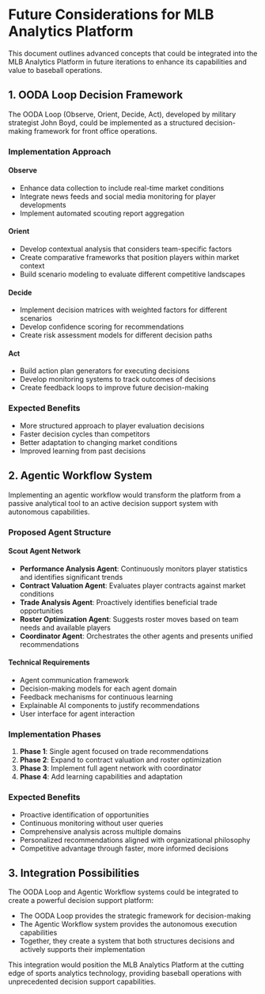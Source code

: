 # Future Considerations for MLB Analytics Platform

This document outlines advanced concepts that could be integrated into the MLB Analytics Platform in future iterations to enhance its capabilities and value to baseball operations.

## 1. OODA Loop Decision Framework

The OODA Loop (Observe, Orient, Decide, Act), developed by military strategist John Boyd, could be implemented as a structured decision-making framework for front office operations.

### Implementation Approach

#### Observe
- Enhance data collection to include real-time market conditions
- Integrate news feeds and social media monitoring for player developments
- Implement automated scouting report aggregation

#### Orient
- Develop contextual analysis that considers team-specific factors
- Create comparative frameworks that position players within market context
- Build scenario modeling to evaluate different competitive landscapes

#### Decide
- Implement decision matrices with weighted factors for different scenarios
- Develop confidence scoring for recommendations
- Create risk assessment models for different decision paths

#### Act
- Build action plan generators for executing decisions
- Develop monitoring systems to track outcomes of decisions
- Create feedback loops to improve future decision-making

### Expected Benefits
- More structured approach to player evaluation decisions
- Faster decision cycles than competitors
- Better adaptation to changing market conditions
- Improved learning from past decisions

## 2. Agentic Workflow System

Implementing an agentic workflow would transform the platform from a passive analytical tool to an active decision support system with autonomous capabilities.

### Proposed Agent Structure

#### Scout Agent Network
- **Performance Analysis Agent**: Continuously monitors player statistics and identifies significant trends
- **Contract Valuation Agent**: Evaluates player contracts against market conditions
- **Trade Analysis Agent**: Proactively identifies beneficial trade opportunities
- **Roster Optimization Agent**: Suggests roster moves based on team needs and available players
- **Coordinator Agent**: Orchestrates the other agents and presents unified recommendations

#### Technical Requirements
- Agent communication framework
- Decision-making models for each agent domain
- Feedback mechanisms for continuous learning
- Explainable AI components to justify recommendations
- User interface for agent interaction

### Implementation Phases
1. **Phase 1**: Single agent focused on trade recommendations
2. **Phase 2**: Expand to contract valuation and roster optimization
3. **Phase 3**: Implement full agent network with coordinator
4. **Phase 4**: Add learning capabilities and adaptation

### Expected Benefits
- Proactive identification of opportunities
- Continuous monitoring without user queries
- Comprehensive analysis across multiple domains
- Personalized recommendations aligned with organizational philosophy
- Competitive advantage through faster, more informed decisions

## 3. Integration Possibilities

The OODA Loop and Agentic Workflow systems could be integrated to create a powerful decision support platform:

- The OODA Loop provides the strategic framework for decision-making
- The Agentic Workflow system provides the autonomous execution capabilities
- Together, they create a system that both structures decisions and actively supports their implementation

This integration would position the MLB Analytics Platform at the cutting edge of sports analytics technology, providing baseball operations with unprecedented decision support capabilities.
